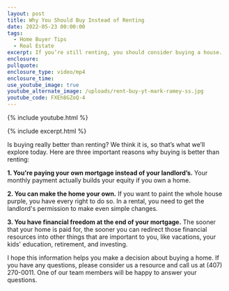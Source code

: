 ```yaml
---
layout: post
title: Why You Should Buy Instead of Renting
date: 2022-05-23 00:00:00
tags:
  - Home Buyer Tips
  - Real Estate
excerpt: If you’re still renting, you should consider buying a house.
enclosure:
pullquote:
enclosure_type: video/mp4
enclosure_time:
use_youtube_image: true
youtube_alternate_image: /uploads/rent-buy-yt-mark-ramey-ss.jpg
youtube_code: FXEh8GZoQ-4
---
```

{% include youtube.html %}

{% include excerpt.html %}

Is buying really better than renting? We think it is, so that’s what we’ll explore today. Here are three important reasons why buying is better than renting:

**1\. You're paying your own mortgage instead of your landlord’s.** Your monthly payment actually builds your equity if you own a home.

**2\. You can make the home your own.** If you want to paint the whole house purple, you have every right to do so. In a rental, you need to get the landlord's permission to make even simple changes.

**3\. You have financial freedom at the end of your mortgage.** The sooner that your home is paid for, the sooner you can redirect those financial resources into other things that are important to you, like vacations, your kids' education, retirement, and investing.

I hope this information helps you make a decision about buying a home. If you have any questions, please consider us a resource and call us at (407) 270-0011. One of our team members will be happy to answer your questions.
